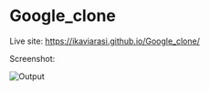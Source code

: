 # Google_clone

Live site:
https://ikaviarasi.github.io/Google_clone/

Screenshot:

![Output](https://github.com/IKaviarasi/Google_clone/assets/82664182/68cc54e4-5037-4c6a-9a30-9fdfb43131c9)
